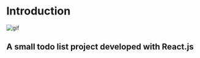 # Introduction

![gif](https://media2.giphy.com/media/iHED1duVOZvojs9mu5/giphy.gif?cid=790b76117c8422ba348036ef1f324dcd94c4c6b32e5a5e31&rid=giphy.gif&ct=g)

## A small todo list project developed with React.js
